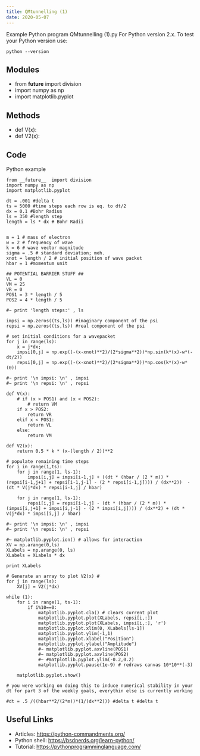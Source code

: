 ```yaml
---
title: QMtunnelling (1)
date: 2020-05-07
---
```

Example Python program QMtunnelling (1).py
For Python version 2.x.
To test your Python version use:

    python --version

## Modules

* from __future__  import division
* import numpy as np
* import matplotlib.pyplot

## Methods

* def V(x):
* def V2(x):

## Code

Python example

    from __future__  import division
    import numpy as np
    import matplotlib.pyplot
    
    dt = .001 #delta t
    ts = 5000 #time steps each row is eq. to dt/2 
    dx = 0.1 #Bohr Radius
    ls = 350 #length step
    length = ls * dx # Bohr Radii
    
    
    m = 1 # mass of electron
    w = 2 # frequency of wave
    k = 6 # wave vector magnitude
    sigma = .5 # standard deviation; meh.
    xnot = length / 2 # initial position of wave packet
    hbar = 1 #momentum unit
    
    ## POTENTIAL BARRIER STUFF ##
    VL = 0
    VM = 25
    VR = 0
    POS1 = 3 * length / 5
    POS2 = 4 * length / 5
    
    #~ print 'length steps:' , ls
    
    impsi = np.zeros((ts,ls)) #imaginary component of the psi
    repsi = np.zeros((ts,ls)) #real component of the psi
    
    # set initial conditions for a wavepacket
    for j in range(ls):
    	x = j*dx;
    	impsi[0,j] = np.exp((-(x-xnot)**2)/(2*sigma**2))*np.sin(k*(x)-w*(-dt/2))
    	repsi[0,j] = np.exp((-(x-xnot)**2)/(2*sigma**2))*np.cos(k*(x)-w*(0))
    
    #~ print '\n impsi: \n' , impsi
    #~ print '\n repsi: \n' , repsi
    
    def V(x):
    	# if (x > POS1) and (x < POS2):
    		# return VM
    	if x > POS2:
    		return VR
    	elif x < POS1:
    		return VL
    	else:
    		return VM
    
    def V2(x):
    	return 0.5 * k * (x-(length / 2))**2
    
    # populate remaining time steps
    for i in range(1,ts):
    	for j in range(1, ls-1):
    		impsi[i,j] = impsi[i-1,j] + ((dt * (hbar / (2 * m)) * (repsi[i-1,j+1] + repsi[i-1,j-1] - (2 * repsi[i-1,j]))) / (dx**2))  - (dt * V(j*dx) * repsi[i-1,j] / hbar)
    	
    	for j in range(1, ls-1):
    		repsi[i,j] = repsi[i-1,j] - (dt * (hbar / (2 * m)) * (impsi[i,j+1] + impsi[i,j-1] - (2 * impsi[i,j]))) / (dx**2) + (dt * V(j*dx) * impsi[i,j] / hbar)
    
    #~ print '\n impsi: \n' , impsi
    #~ print '\n repsi: \n' , repsi
    
    #~ matplotlib.pyplot.ion() # allows for interaction
    XV = np.arange(0,ls)
    XLabels = np.arange(0, ls)
    XLabels = XLabels * dx
    
    print XLabels
    
    # Generate an array to plot V2(x) #
    for j in range(ls):
    	XV[j] = V2(j*dx)
    
    while (1):
    	for i in range(1, ts-1):
    		if i%10==0:
    			matplotlib.pyplot.cla() # clears current plot
    			matplotlib.pyplot.plot(XLabels, repsi[i,:])
    			matplotlib.pyplot.plot(XLabels, impsi[i,:], 'r')
    			matplotlib.pyplot.xlim(0, XLabels[ls-1])
    			matplotlib.pyplot.ylim(-1,1)
    			matplotlib.pyplot.xlabel("Position")
    			matplotlib.pyplot.ylabel("Amplitude")
    			#~ matplotlib.pyplot.axvline(POS1)
    			#~ matplotlib.pyplot.axvline(POS2)
    			#~ #matplotlib.pyplot.ylim(-0.2,0.2)
    			matplotlib.pyplot.pause(1e-9) # redraws canvas 10*10**(-3)
    
    	matplotlib.pyplot.show()
    
    # you were working on doing this to induce numerical stability in your dt for part 3 of the weekly goals, everythin else is currently working
    
    #dt = .5 /((hbar**2/(2*m))*(1/(dx**2))) #delta t #delta t
    

## Useful Links

- Articles: https://python-commandments.org/
- Python shell: https://bsdnerds.org/learn-python/
- Tutorial: https://pythonprogramminglanguage.com/
